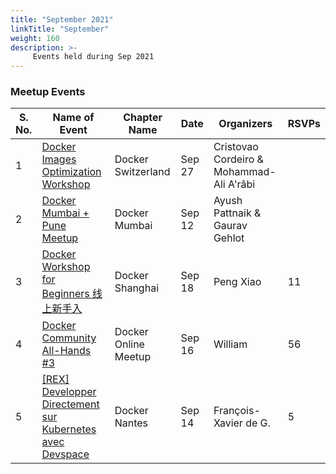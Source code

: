 ```yaml
---
title: "September 2021"
linkTitle: "September"
weight: 160
description: >-
     Events held during Sep 2021
---
```



### Meetup Events

| S. No. | Name of Event    |  Chapter Name | Date | Organizers  | RSVPs | 
|-----------|-----------|-------------|----------------|-------------|------------|
| 1 | [Docker Images Optimization Workshop](https://www.meetup.com/Docker-Switzerland/events/280186771/) |  Docker Switzerland |  Sep 27 | Cristovao Cordeiro & Mohammad-Ali A'râbi |   | <br>
| 2 | [Docker Mumbai + Pune Meetup](https://www.meetup.com/Docker-Mumbai/events/280314453/) |  Docker Mumbai |  Sep 12 | Ayush Pattnaik & Gaurav Gehlot |   | <br> 
| 3 | [Docker Workshop for Beginners 线上新手入](https://www.meetup.com/Docker-Shanghai/events/280159985/) | Docker Shanghai | Sep 18 | Peng Xiao | 11 | <br>
| 4 | [Docker Community All-Hands #3](https://www.meetup.com/Docker-Online-Meetup/events/280169730/) | Docker Online Meetup | Sep 16 | William | 56 | <br>
| 5 | [[REX] Developper Directement sur Kubernetes avec Devspace](https://www.meetup.com/Docker-Nantes/events/280460333) | Docker Nantes  | Sep 14 | François-Xavier de G. | 5 |
